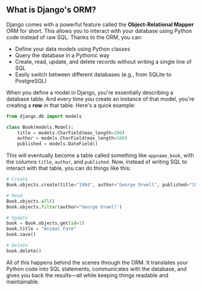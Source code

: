 ## What is Django's ORM? 

Django comes with a powerful feature called the **Object-Relational Mapper** ORM for short. This allows you to interact with your database using Python code instead of raw SQL. Thanks to the ORM, you can:

- Define your data models using Python classes    
- Query the database in a Pythonic way
- Create, read, update, and delete records without writing a single line of SQL    
- Easily switch between different databases (e.g., from SQLite to PostgreSQL)

When you define a model in Django, you're essentially describing a database table. And every time you create an instance of that model, you're creating a **row** in that table. Here's a quick example:

```python
from django.db import models

class Book(models.Model):
    title = models.CharField(max_length=200)
    author = models.CharField(max_length=100)
    published = models.DateField()
```

This will eventually become a table called something like `appname_book`, with the columns `title`, `author`, and `published`. Now, instead of writing SQL to interact with that table, you can do things like this:

```python
# Create
Book.objects.create(title="1984", author="George Orwell", published="1949-06-08")

# Read
Book.objects.all()
Book.objects.filter(author="George Orwell")

# Update
book = Book.objects.get(id=1)
book.title = "Animal Farm"
book.save()

# Delete
book.delete()
```

All of this happens behind the scenes through the ORM. It translates your Python code into SQL statements, communicates with the database, and gives you back the results—all while keeping things readable and maintainable.